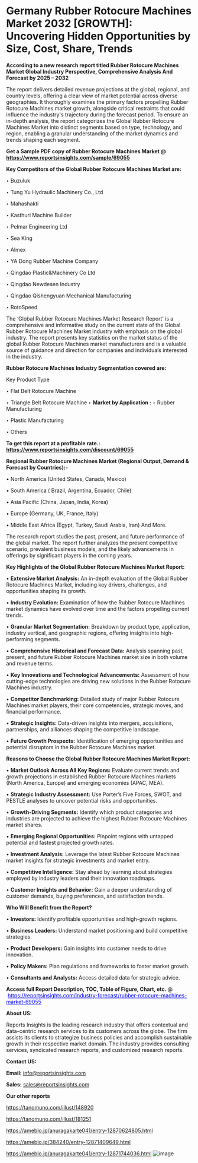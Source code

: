 # Germany Rubber Rotocure Machines Market 2032 [GROWTH]: Uncovering Hidden Opportunities by Size, Cost, Share, Trends

<strong>According to a new research report titled Rubber Rotocure Machines Market Global Industry Perspective, Comprehensive Analysis And Forecast by 2025 – 2032</strong>

The report delivers detailed revenue projections at the global, regional, and country levels, offering a clear view of market potential across diverse geographies. It thoroughly examines the primary factors propelling Rubber Rotocure Machines market growth, alongside critical restraints that could influence the industry's trajectory during the forecast period. To ensure an in-depth analysis, the report categorizes the Global Rubber Rotocure Machines Market into distinct segments based on type, technology, and region, enabling a granular understanding of the market dynamics and trends shaping each segment.

<strong>Get a Sample PDF copy of Rubber Rotocure Machines Market </strong><strong>@<a href=https://www.reportsinsights.com/sample/69055 style=color:#0000ff;> https://www.reportsinsights.com/sample/69055</a></strong></font>

<strong>Key Competitors of the Global Rubber Rotocure Machines Market are:</strong>

‣ Buzuluk

‣ Tung Yu Hydraulic Machinery Co., Ltd

‣ Mahashakti

‣ Kasthuri Machine Builder

‣ Pelmar Engineering Ltd

‣ Sea King

‣ Almex

‣ YA Dong Rubber Machine Company

‣ Qingdao Plastic&Machinery Co Ltd

‣ Qingdao Newdesen Industry

‣ Qingdao Qishengyuan Mechanical Manufacturing

‣ RotoSpeed

The ‘Global Rubber Rotocure Machines Market Research Report’ is a comprehensive and informative study on the current state of the Global Rubber Rotocure Machines Market industry with emphasis on the global industry. The report presents key statistics on the market status of the global Rubber Rotocure Machines market manufacturers and is a valuable source of guidance and direction for companies and individuals interested in the industry.

<strong>Rubber Rotocure Machines Industry Segmentation covered are:</strong>

Key Product Type

‣ Flat Belt Rotocure Machine

‣ Triangle Belt Rotocure Machine
‣ 
<strong>Market by Application :</strong>
‣ Rubber Manufacturing

‣ Plastic Manufacturing

‣ Others

<strong>To get this report at a profitable rate.: <a href=https://www.reportsinsights.com/discount/69055 style=color:#0000ff;>https://www.reportsinsights.com/discount/69055</a></strong></font>

<strong>Regional Rubber Rotocure Machines Market (Regional Output, Demand &amp; Forecast by Countries):-</strong>

• North America (United States, Canada, Mexico)

• South America ( Brazil, Argentina, Ecuador, Chile)

• Asia Pacific (China, Japan, India, Korea)

• Europe (Germany, UK, France, Italy)

• Middle East Africa (Egypt, Turkey, Saudi Arabia, Iran) And More.

The research report studies the past, present, and future performance of the global market. The report further analyzes the present competitive scenario, prevalent business models, and the likely advancements in offerings by significant players in the coming years.

<strong>Key Highlights of the Global Rubber Rotocure Machines Market Report:</strong>

• <strong>Extensive Market Analysis:</strong> An in-depth evaluation of the Global Rubber Rotocure Machines Market, including key drivers, challenges, and opportunities shaping its growth.

• <strong>Industry Evolution:</strong> Examination of how the Rubber Rotocure Machines market dynamics have evolved over time and the factors propelling current trends.

• <strong>Granular Market Segmentation:</strong> Breakdown by product type, application, industry vertical, and geographic regions, offering insights into high-performing segments.

• <strong>Comprehensive Historical and Forecast Data:</strong> Analysis spanning past, present, and future Rubber Rotocure Machines market size in both volume and revenue terms.

• <strong>Key Innovations and Technological Advancements:</strong> Assessment of how cutting-edge technologies are driving new solutions in the Rubber Rotocure Machines industry.

• <strong>Competitor Benchmarking:</strong> Detailed study of major Rubber Rotocure Machines market players, their core competencies, strategic moves, and financial performance.

• <strong>Strategic Insights:</strong> Data-driven insights into mergers, acquisitions, partnerships, and alliances shaping the competitive landscape.

• <strong>Future Growth Prospects:</strong> Identification of emerging opportunities and potential disruptors in the Rubber Rotocure Machines market.

<strong>Reasons to Choose the Global Rubber Rotocure Machines Market Report:</strong>

• <strong>Market Outlook Across All Key Regions:</strong> Evaluate current trends and growth projections in established Rubber Rotocure Machines markets (North America, Europe) and emerging economies (APAC, MEA).

• <strong>Strategic Industry Assessment:</strong> Use Porter’s Five Forces, SWOT, and PESTLE analyses to uncover potential risks and opportunities.

• <strong>Growth-Driving Segments:</strong> Identify which product categories and industries are projected to achieve the highest Rubber Rotocure Machines market shares.

• <strong>Emerging Regional Opportunities:</strong> Pinpoint regions with untapped potential and fastest projected growth rates.

• <strong>Investment Analysis:</strong> Leverage the latest Rubber Rotocure Machines market insights for strategic investments and market entry.

• <strong>Competitive Intelligence:</strong> Stay ahead by learning about strategies employed by industry leaders and their innovation roadmaps.

• <strong>Customer Insights and Behavior:</strong> Gain a deeper understanding of customer demands, buying preferences, and satisfaction trends.

<strong>Who Will Benefit from the Report?</strong>

• <strong>Investors:</strong> Identify profitable opportunities and high-growth regions.

• <strong>Business Leaders:</strong> Understand market positioning and build competitive strategies.

• <strong>Product Developers:</strong> Gain insights into customer needs to drive innovation.

• <strong>Policy Makers:</strong> Plan regulations and frameworks to foster market growth.

• <strong>Consultants and Analysts:</strong> Access detailed data for strategic advice.
</ul>
<strong>Access full Report Description, TOC, Table of Figure, Chart, etc. </strong>@  <a href=https://reportsinsights.com/industry-forecast/rubber-rotocure-machines-market-69055 style=color:#0000ff;>https://reportsinsights.com/industry-forecast/rubber-rotocure-machines-market-69055</a></font>

<strong><strong>About US</strong>:</strong>

Reports Insights is the leading research industry that offers contextual and data-centric research services to its customers across the globe. The firm assists its clients to strategize business policies and accomplish sustainable growth in their respective market domain. The industry provides consulting services, syndicated research reports, and customized research reports.

<strong>Contact US:</strong>

<p class=""""><b>Email:</b> <a href=mailto:info@reportsinsights.com>info@reportsinsights.com</a></p>
<p class=""""><b>Sales:</b> <a href=mailto:sales@reportsinsights.com>sales@reportsinsights.com</a></p>

<strong>Our other reports</strong>

<a href=https://tanomuno.com/illust/148920>https://tanomuno.com/illust/148920</a>

<a href=https://tanomuno.com/illust/181251>https://tanomuno.com/illust/181251</a>

<a href=https://ameblo.jp/anuragakarte041/entry-12870624805.html>https://ameblo.jp/anuragakarte041/entry-12870624805.html</a>

<a href=https://ameblo.jp/384240/entry-12871409649.html>https://ameblo.jp/384240/entry-12871409649.html</a>

<a href=https://ameblo.jp/anuragakarte041/entry-12871744036.html>https://ameblo.jp/anuragakarte041/entry-12871744036.html</a>
![image](https://github.com/user-attachments/assets/b743535a-1a05-4ca0-b734-df4adf5e3559)
